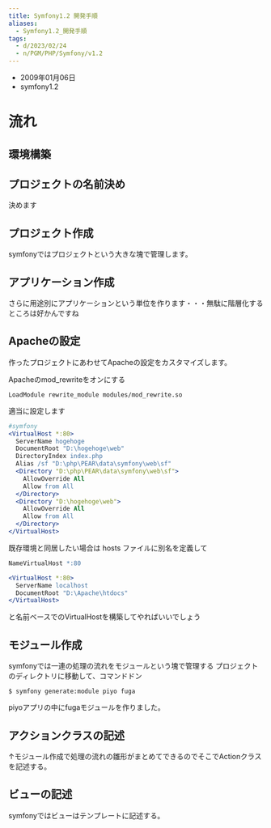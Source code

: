 ```yaml
---
title: Symfony1.2 開発手順
aliases:
  - Symfony1.2_開発手順
tags:
  - d/2023/02/24
  - n/PGM/PHP/Symfony/v1.2
---
```


- 2009年01月06日
- symfony1.2

流れ
================================================================================
環境構築
--------------------------------------------------------------------------------


プロジェクトの名前決め
--------------------------------------------------------------------------------
決めます

プロジェクト作成
--------------------------------------------------------------------------------
symfonyではプロジェクトという大きな塊で管理します。

アプリケーション作成
--------------------------------------------------------------------------------
さらに用途別にアプリケーションという単位を作ります・・・無駄に階層化するところは好かんですね

Apacheの設定
--------------------------------------------------------------------------------
作ったプロジェクトにあわせてApacheの設定をカスタマイズします。

Apacheのmod_rewriteをオンにする

```
LoadModule rewrite_module modules/mod_rewrite.so
```

適当に設定します

``` apache
#symfony
<VirtualHost *:80>
  ServerName hogehoge
  DocumentRoot "D:\hogehoge\web"
  DirectoryIndex index.php
  Alias /sf "D:\php\PEAR\data\symfony\web\sf"
  <Directory "D:\php\PEAR\data\symfony\web\sf">
    AllowOverride All
    Allow from All
  </Directory>
  <Directory "D:\hogehoge\web">
    AllowOverride All
    Allow from All
  </Directory>
</VirtualHost>
```

既存環境と同居したい場合は hosts ファイルに別名を定義して

```apache
NameVirtualHost *:80

<VirtualHost *:80>
  ServerName localhost
  DocumentRoot "D:\Apache\htdocs"
</VirtualHost>
```

と名前ベースでのVirtualHostを構築してやればいいでしょう

モジュール作成
--------------------------------------------------------------------------------
symfonyでは一連の処理の流れをモジュールという塊で管理する
プロジェクトのディレクトリに移動して、コマンドドン

```
$ symfony generate:module piyo fuga
```

piyoアプリの中にfugaモジュールを作りました。

アクションクラスの記述
--------------------------------------------------------------------------------
↑モジュール作成で処理の流れの雛形がまとめてできるのでそこでActionクラスを記述する。



ビューの記述
--------------------------------------------------------------------------------
symfonyではビューはテンプレートに記述する。



